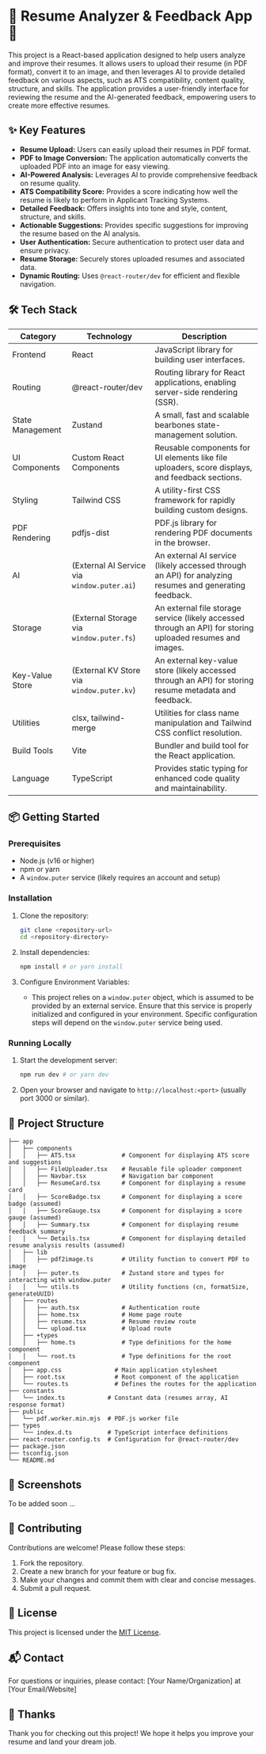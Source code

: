 # 🚀 Resume Analyzer & Feedback App 📝

This project is a React-based application designed to help users analyze and improve their resumes. It allows users to upload their resume (in PDF format), convert it to an image, and then leverages AI to provide detailed feedback on various aspects, such as ATS compatibility, content quality, structure, and skills. The application provides a user-friendly interface for reviewing the resume and the AI-generated feedback, empowering users to create more effective resumes.

## ✨ Key Features

- **Resume Upload:** Users can easily upload their resumes in PDF format.
- **PDF to Image Conversion:** The application automatically converts the uploaded PDF into an image for easy viewing.
- **AI-Powered Analysis:** Leverages AI to provide comprehensive feedback on resume quality.
- **ATS Compatibility Score:**  Provides a score indicating how well the resume is likely to perform in Applicant Tracking Systems.
- **Detailed Feedback:** Offers insights into tone and style, content, structure, and skills.
- **Actionable Suggestions:** Provides specific suggestions for improving the resume based on the AI analysis.
- **User Authentication:** Secure authentication to protect user data and ensure privacy.
- **Resume Storage:** Securely stores uploaded resumes and associated data.
- **Dynamic Routing:** Uses `@react-router/dev` for efficient and flexible navigation.

## 🛠️ Tech Stack

| Category      | Technology                                  | Description                                                                                                |
|---------------|---------------------------------------------|------------------------------------------------------------------------------------------------------------|
| Frontend      | React                                       | JavaScript library for building user interfaces.                                                           |
| Routing       | @react-router/dev                           | Routing library for React applications, enabling server-side rendering (SSR).                               |
| State Management| Zustand                                       | A small, fast and scalable bearbones state-management solution.                                           |
| UI Components | Custom React Components                     | Reusable components for UI elements like file uploaders, score displays, and feedback sections.             |
| Styling       | Tailwind CSS                                | A utility-first CSS framework for rapidly building custom designs.                                         |
| PDF Rendering | pdfjs-dist                                  | PDF.js library for rendering PDF documents in the browser.                                                |
| AI            | (External AI Service via `window.puter.ai`) | An external AI service (likely accessed through an API) for analyzing resumes and generating feedback.     |
| Storage       | (External Storage via `window.puter.fs`)    | An external file storage service (likely accessed through an API) for storing uploaded resumes and images. |
| Key-Value Store| (External KV Store via `window.puter.kv`)   | An external key-value store (likely accessed through an API) for storing resume metadata and feedback.    |
| Utilities     | clsx, tailwind-merge                        | Utilities for class name manipulation and Tailwind CSS conflict resolution.                                 |
| Build Tools   | Vite       | Bundler and build tool for the React application.                                                          |
| Language      | TypeScript                                  | Provides static typing for enhanced code quality and maintainability.                                     |

## 📦 Getting Started

### Prerequisites

- Node.js (v16 or higher)
- npm or yarn
- A `window.puter` service (likely requires an account and setup)

### Installation

1.  Clone the repository:

    ```bash
    git clone <repository-url>
    cd <repository-directory>
    ```

2.  Install dependencies:

    ```bash
    npm install # or yarn install
    ```

3.  Configure Environment Variables:

    *   This project relies on a `window.puter` object, which is assumed to be provided by an external service. Ensure that this service is properly initialized and configured in your environment.  Specific configuration steps will depend on the `window.puter` service being used.

### Running Locally

1.  Start the development server:

    ```bash
    npm run dev # or yarn dev
    ```

2.  Open your browser and navigate to `http://localhost:<port>` (usually port 3000 or similar).

## 📂 Project Structure

```
├── app
│   ├── components
│   │   ├── ATS.tsx             # Component for displaying ATS score and suggestions
│   │   ├── FileUploader.tsx    # Reusable file uploader component
│   │   ├── Navbar.tsx          # Navigation bar component
│   │   ├── ResumeCard.tsx      # Component for displaying a resume card
│   │   ├── ScoreBadge.tsx      # Component for displaying a score badge (assumed)
│   │   ├── ScoreGauge.tsx      # Component for displaying a score gauge (assumed)
│   │   ├── Summary.tsx         # Component for displaying resume feedback summary
│   │   └── Details.tsx         # Component for displaying detailed resume analysis results (assumed)
│   ├── lib
│   │   ├── pdf2image.ts        # Utility function to convert PDF to image
│   │   ├── puter.ts            # Zustand store and types for interacting with window.puter
│   │   └── utils.ts            # Utility functions (cn, formatSize, generateUUID)
│   ├── routes
│   │   ├── auth.tsx            # Authentication route
│   │   ├── home.tsx            # Home page route
│   │   ├── resume.tsx          # Resume review route
│   │   └── upload.tsx          # Upload route
│   ├── +types
│   │   ├── home.ts             # Type definitions for the home component
│   │   └── root.ts             # Type definitions for the root component
│   ├── app.css               # Main application stylesheet
│   ├── root.tsx              # Root component of the application
│   └── routes.ts             # Defines the routes for the application
├── constants
│   └── index.ts            # Constant data (resumes array, AI response format)
├── public
│   └── pdf.worker.min.mjs  # PDF.js worker file
├── types
│   └── index.d.ts          # TypeScript interface definitions
├── react-router.config.ts  # Configuration for @react-router/dev
├── package.json
├── tsconfig.json
└── README.md
```

## 📸 Screenshots

To be added soon ...

## 🤝 Contributing

Contributions are welcome! Please follow these steps:

1.  Fork the repository.
2.  Create a new branch for your feature or bug fix.
3.  Make your changes and commit them with clear and concise messages.
4.  Submit a pull request.

## 📝 License

This project is licensed under the [MIT License](LICENSE).

## 📬 Contact

For questions or inquiries, please contact: [Your Name/Organization] at [Your Email/Website]

## 💖 Thanks

Thank you for checking out this project! We hope it helps you improve your resume and land your dream job.


